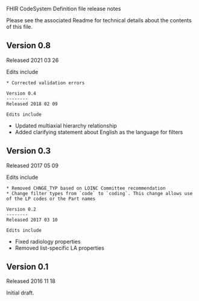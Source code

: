FHIR CodeSystem Definition file release notes

Please see the associated Readme for technical details about the contents of this file.

Version 0.8
--------
Released 2021 03 26

Edits include
~~~~~~~~          
* Corrected validation errors

Version 0.4
--------
Released 2018 02 09

Edits include
~~~~~~~~          
* Updated multiaxial hierarchy relationship
* Added clarifying statement about English as the language for filters

Version 0.3
--------
Released 2017 05 09

Edits include
~~~~~~~~       
* Removed CHNGE_TYP based on LOINC Committee recommendation
* Change filter types from `code` to `coding`. This change allows use of the LP codes or the Part names

Version 0.2
--------
Released 2017 03 10

Edits include
~~~~~~~~       
* Fixed radiology properties
* Removed list-specific LA properties

Version 0.1
--------
Released 2016 11 18

Initial draft.
